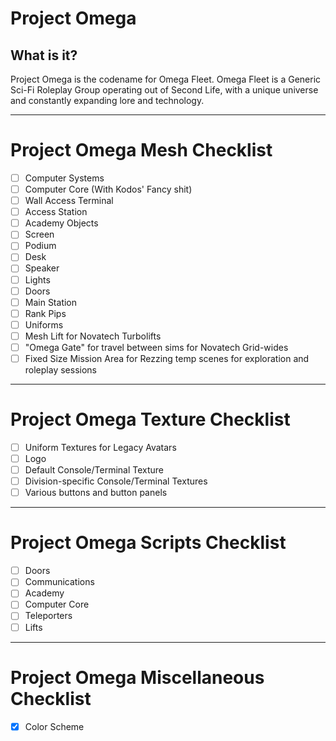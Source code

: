 # Project Omega

## What is it?
Project Omega is the codename for Omega Fleet.  Omega Fleet is a Generic Sci-Fi Roleplay Group operating out of Second Life, with a unique universe and constantly expanding lore and technology.

---

# Project Omega Mesh Checklist

- [ ] Computer Systems
 - [ ] Computer Core (With Kodos' Fancy shit)
 - [ ] Wall Access Terminal
 - [ ] Access Station
- [ ] Academy Objects
 - [ ] Screen
 - [ ] Podium
 - [ ] Desk
 - [ ] Speaker
 - [ ] Lights
- [ ] Doors
- [ ] Main Station
- [ ] Rank Pips
- [ ] Uniforms
- [ ] Mesh Lift for Novatech Turbolifts
- [ ] "Omega Gate" for travel between sims for Novatech Grid-wides
- [ ] Fixed Size Mission Area for Rezzing temp scenes for exploration and roleplay sessions

---

# Project Omega Texture Checklist

- [ ] Uniform Textures for Legacy Avatars
- [ ] Logo
- [ ] Default Console/Terminal Texture
- [ ] Division-specific Console/Terminal Textures
- [ ] Various buttons and button panels

---

# Project Omega Scripts Checklist

- [ ] Doors
- [ ] Communications
- [ ] Academy
- [ ] Computer Core
- [ ] Teleporters
- [ ] Lifts

---

# Project Omega Miscellaneous Checklist

- [X] Color Scheme
